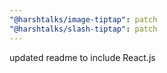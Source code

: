 ```yaml
---
"@harshtalks/image-tiptap": patch
"@harshtalks/slash-tiptap": patch
---
```


updated readme to include React.js
